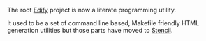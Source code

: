 The root [Edify](https://www.npmjs.com/package/edify) project is now a literate
programming utility.

It used to be a set of command line based, Makefile friendly HTML generation
utilities but those parts have moved to [Stencil](https://www.npmjs.com/package/stencil).

